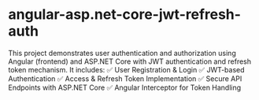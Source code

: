 # angular-asp.net-core-jwt-refresh-auth
This project demonstrates user authentication and authorization using Angular (frontend) and ASP.NET Core with JWT authentication and refresh token mechanism. It includes:  ✅ User Registration &amp; Login ✅ JWT-based Authentication ✅ Access &amp; Refresh Token Implementation ✅ Secure API Endpoints with ASP.NET Core ✅ Angular Interceptor for Token Handling 
